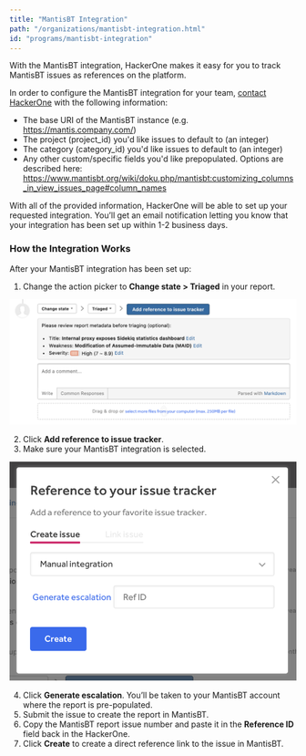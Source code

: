 ```yaml
---
title: "MantisBT Integration"
path: "/organizations/mantisbt-integration.html"
id: "programs/mantisbt-integration"
---
```


With the MantisBT integration, HackerOne makes it easy for you to track MantisBT issues as references on the platform.

In order to configure the MantisBT integration for your team, [contact HackerOne](https://support.hackerone.com/hc/en-us/requests/new) with the following information:   

- The base URI of the MantisBT instance (e.g. https://mantis.company.com/)
- The project (project_id) you'd like issues to default to (an integer)
- The category (category_id) you'd like issues to default to (an integer)
- Any other custom/specific fields you'd like prepopulated. Options are described here: https://www.mantisbt.org/wiki/doku.php/mantisbt:customizing_columns_in_view_issues_page#column_names

With all of the provided information, HackerOne will be able to set up your requested integration. You’ll get an email notification letting you know that your integration has been set up within 1-2 business days.

### How the Integration Works
After your MantisBT integration has been set up:
1. Change the action picker to **Change state > Triaged** in your report.

![integrations](./images/add-integration-reference.png)

2. Click **Add reference to issue tracker**.
3. Make sure your MantisBT integration is selected.

![integration](./images/issue-tracker-reference.png)

4. Click **Generate escalation**. You’ll be taken to your MantisBT account where the report is pre-populated.
3. Submit the issue to create the report in MantisBT.
4. Copy the MantisBT report issue number and paste it in the **Reference ID** field back in the HackerOne.
5. Click **Create** to create a direct reference link to the issue in MantisBT.
